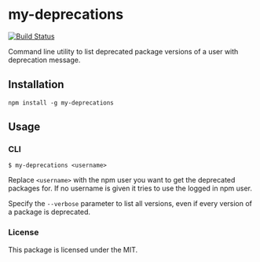 # my-deprecations

 [![Build Status](https://travis-ci.org/freaktechnik/my-deprecations.svg?branch=master)](https://travis-ci.org/freaktechnik/my-deprecations)

Command line utility to list deprecated package versions of a user with deprecation
message.

## Installation
```
npm install -g my-deprecations
```

## Usage
### CLI
```
$ my-deprecations <username>
```

Replace `<username>` with the npm user you want to get the deprecated packages for.
If no username is given it tries to use the logged in npm user.

Specify the `--verbose` parameter to list all versions, even if every version of
a package is deprecated.

### License
This package is licensed under the MIT.
